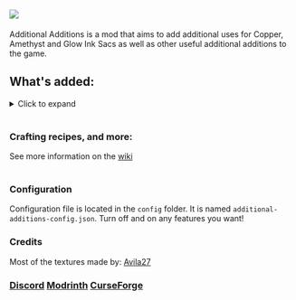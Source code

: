 # ![](https://i.imgur.com/PoIwJqg.png)
Additional Additions is a mod that aims to add additional uses for Copper, Amethyst and Glow Ink Sacs as well as other useful additional additions to the game.

## What's added:
<details>
  <summary>Click to expand</summary>
  

  ### Ropes
  Use them to climb upwards and downwards with ease.
  
  ![](https://i.imgur.com/pk9oOpM.png)
  
  ### Copper Patina
  Get it by scraping off the oxidation layer from copper. It is like redstone, but not redstone!
  
  ![](https://i.imgur.com/aKaYg6s.png)
  
  ### Wrench
  Rotate the blocks! You can put it into a Dispenser to rotate blocks automatically.
  
  ![](https://i.imgur.com/U8lCGJ4.png)
  
  ### Rose Gold
  A new alloy of Gold and Copper. Upgrade Golden items on a Smithing Table with a Copper Ingot to get those!
  
  ![](https://i.imgur.com/dpaNeRJ.png)
  
  ### Crossbow with Spyglass
  Zoom onto your target using Shift!
  
  ![](https://i.imgur.com/vY19BL0.png)
  
  ### Precision
  A new Crossbow enchantment, increasing it's accuracy.
  
  ### Watering Can
  Water your crops to make them grow faster
  
  ![](https://i.imgur.com/KfNjB2V.png)
  
  ### New Foods
  New Food Items, including Sweet Berry Pie, Fried Egg, and Honeyed Apple!
  
  ![](https://i.imgur.com/cXUpedX.png)

  ### Amethyst Lamp
  Doesn't light up the area, but prevents mob spawning in a radius of 8 blocks!

  ![](https://i.imgur.com/vL8bwek.png)

  ### Trident Shard
  Craft a Trident using them, dropped from Elder Guardians

  ![](https://i.imgur.com/PjSyqas.png)

  ### Glow Stick
  Throw them to light up the area

  ![](https://i.imgur.com/1Xti4Yj.png)
  
  ### ...coming more!
  
</details>

<br>

### Crafting recipes, and more:
See more information on the [wiki](https://github.com/Dqu1J/additionaladditions/wiki)  
<br>
### Configuration
Configuration file is located in the `config` folder. It is named `additional-additions-config.json`.
Turn off and on any features you want!
### Credits
Most of the textures made by: [Avila27](https://www.curseforge.com/members/avila27/)
<br>

### [Discord](https://discord.com/invite/g5a7ZA62t3) [Modrinth](https://modrinth.com/mod/addadd) [CurseForge](https://www.curseforge.com/minecraft/mc-mods/additional-additions)
